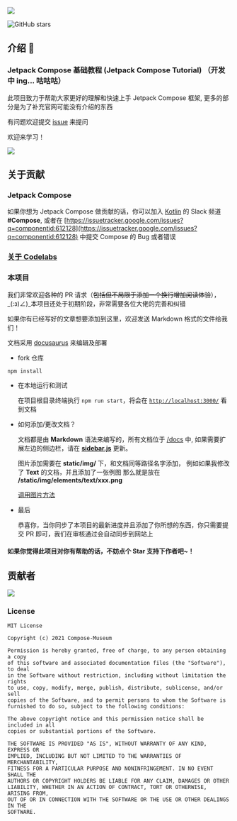 ![](https://cdn.jsdelivr.net/gh/compose-museum/hello-compose/docs/assets/tutorial-banner.png)

![GitHub stars](https://img.shields.io/github/stars/compose-museum/jetpack-compose-tutorial.svg?style=social&label=Star)

## 介绍 💨

### Jetpack Compose 基础教程 (Jetpack Compose Tutorial) （开发中 ing... 咕咕咕） 

此项目致力于帮助大家更好的理解和快速上手 Jetpack Compose 框架, 更多的部分是为了补充官网可能没有介绍的东西

有问题欢迎提交 [issue](https://github.com/compose-museum/jetpack-compose-tutorial/issues/new) 来提问

欢迎来学习！ 

<img src = "https://cdn.jsdelivr.net/gh/compose-museum/hello-compose/screenshots/demo.png">


## 关于贡献

### Jetpack Compose
如果你想为 Jetpack Compose 做贡献的话，你可以加入 [Kotlin](https://surveys.jetbrains.com/s3/kotlin-slack-sign-up) 的 Slack 频道 **#Compose**, 或者在 [https://issuetracker.google.com/issues?q=componentid:612128](https://issuetracker.google.com/issues?q=componentid:612128) 中提交 Compose 的 Bug 或者错误

### [关于 Codelabs](https://docs.compose.net.cn/codelabs/)

### 本项目

我们非常欢迎各种的 PR 请求（~~包括但不局限于添加一个换行增加阅读体验~~），_(:з)∠)_本项目还处于初期阶段，非常需要各位大佬的完善和纠错

如果你有已经写好的文章想要添加到这里，欢迎发送 Markdown 格式的文件给我们！

文档采用 [docusaurus](https://docusaurus.io/) 来编辑及部署

* fork 仓库

```
npm install
```

* 在本地运行和测试

    在项目根目录终端执行 `npm run start`，将会在 [`http://localhost:3000/`](http://localhost:3000/) 看到文档

* 如何添加/更改文档？
    
    文档都是由 **Markdown** 语法来编写的，所有文档位于 [/docs](https://github.com/compose-museum/compose-tutorial/tree/master/docs) 中, 如果需要扩展左边的侧边栏，请在 [**sidebar.js**](sidebar.js) 更新。

    图片添加需要在 **static/img/** 下，和文档同等路径名字添加，
    例如如果我修改了 **Text** 的文档，并且添加了一张例图
    那么就是放在 **/static/img/elements/text/xxx.png**
    
    [调用图片方法](https://docusaurus.io/zh-CN/docs/static-assets)

* 最后

    恭喜你，当你同步了本项目的最新进度并且添加了你所想的东西，你只需要提交 PR 即可，我们在审核通过会自动同步到网站上


#### 如果你觉得此项目对你有帮助的话，不妨点个 Star 支持下作者吧~！

## 贡献者

<a href="https://github.com/compose-museum/hello-compose/graphs/contributors">
  <img src="https://contrib.rocks/image?repo=compose-museum/hello-compose" />
</a>

### License
```
MIT License

Copyright (c) 2021 Compose-Museum

Permission is hereby granted, free of charge, to any person obtaining a copy
of this software and associated documentation files (the "Software"), to deal
in the Software without restriction, including without limitation the rights
to use, copy, modify, merge, publish, distribute, sublicense, and/or sell
copies of the Software, and to permit persons to whom the Software is
furnished to do so, subject to the following conditions:

The above copyright notice and this permission notice shall be included in all
copies or substantial portions of the Software.

THE SOFTWARE IS PROVIDED "AS IS", WITHOUT WARRANTY OF ANY KIND, EXPRESS OR
IMPLIED, INCLUDING BUT NOT LIMITED TO THE WARRANTIES OF MERCHANTABILITY,
FITNESS FOR A PARTICULAR PURPOSE AND NONINFRINGEMENT. IN NO EVENT SHALL THE
AUTHORS OR COPYRIGHT HOLDERS BE LIABLE FOR ANY CLAIM, DAMAGES OR OTHER
LIABILITY, WHETHER IN AN ACTION OF CONTRACT, TORT OR OTHERWISE, ARISING FROM,
OUT OF OR IN CONNECTION WITH THE SOFTWARE OR THE USE OR OTHER DEALINGS IN THE
SOFTWARE.

```
